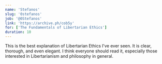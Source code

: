 ```yaml
---
name: 'Stefanos'
slug: '0stefanos'
job: '@0Stefanos'
link: 'https://archive.ph/cob5y'
for: ['The Fundamentals of Libertarian Ethics']
duration: 10
---
```


This is the best explanation of Libertarian Ethics I've ever seen. It is clear, thorough, and even elegant. I think everyone should read it, especially those interested in Libertarianism and philosophy in general.
